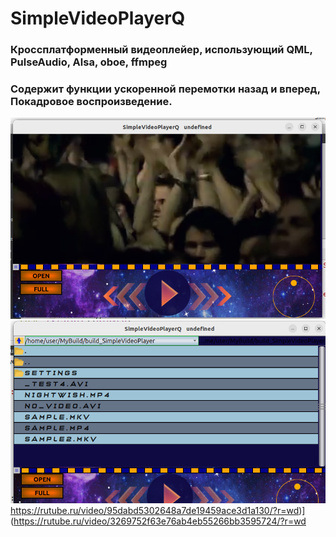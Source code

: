 # SimpleVideoPlayerQ
### Кроссплатформенный видеоплейер, использующий QML, PulseAudio, Alsa, oboe, ffmpeg
### Содержит функции ускоренной перемотки назад и вперед, Покадровое воспроизведение.
![Basic View](https://github.com/Pin80/SimpleVideoPlayerQ/blob/main/screen1.png)
![Basic View](https://github.com/Pin80/SimpleVideoPlayerQ/blob/main/screen2.png)
https://rutube.ru/video/95dabd5302648a7de19459ace3d1a130/?r=wd)](https://rutube.ru/video/3269752f63e76ab4eb55266bb3595724/?r=wd
